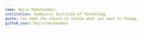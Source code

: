 ```yaml
---
name: Rajiv Ramchandani
institution: Symbiosis Institute of Technology
quote: You make the choice to choose what you want to change.
github_user: Rajivramchandani
---
```


